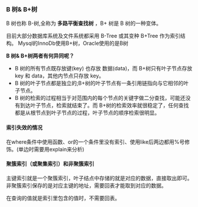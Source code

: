 ### B 树& B+树

B 树也称 B-树,全称为 **多路平衡查找树** ，B+ 树是 B 树的一种变体。

目前大部分数据库系统及文件系统都采用 B-Tree 或其变种 B+Tree 作为索引结构。
Mysql的InnoDb使用B+树，Oracle使用的是B树

**B 树& B+树两者有何异同呢？**

- B 树的所有节点既存放键(key) 也存放 数据(data)，而 B+树只有叶子节点存放 key 和 data，其他内节点只存放 key。
- B 树的叶子节点都是独立的;B+树的叶子节点有一条引用链指向与它相邻的叶子节点。
- B 树的检索的过程相当于对范围内的每个节点的关键字做二分查找，可能还没有到达叶子节点，检索就结束了。而 B+树的检索效率就很稳定了，任何查找都是从根节点到叶子节点的过程，叶子节点的顺序检索很明显。



#### 索引失效的情况

在where条件中使用函数、or的一个条件里没有索引、使用like后两边都用%号修饰。(单边时需要用explain来分析)

#### 聚簇索引（或聚集索引）和非聚簇索引

主键索引就是一个聚簇索引，叶子结点中存储的就是对应的数据，直接取出即可。非聚簇索引保存的是对应主键的地址，需要回表才能取到对应的数据。

在查询的值就是索引里包含的值时，不需要回表。